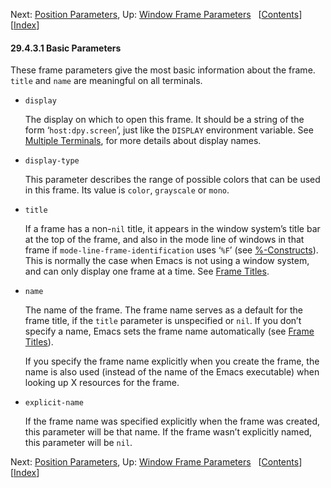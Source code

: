 

Next: [Position Parameters](Position-Parameters.html), Up: [Window Frame Parameters](Window-Frame-Parameters.html)   \[[Contents](index.html#SEC_Contents "Table of contents")]\[[Index](Index.html "Index")]

#### 29.4.3.1 Basic Parameters

These frame parameters give the most basic information about the frame. `title` and `name` are meaningful on all terminals.

*   `display`

    The display on which to open this frame. It should be a string of the form ‘`host:dpy.screen`’, just like the `DISPLAY` environment variable. See [Multiple Terminals](Multiple-Terminals.html), for more details about display names.

*   `display-type`

    This parameter describes the range of possible colors that can be used in this frame. Its value is `color`, `grayscale` or `mono`.

*   `title`

    If a frame has a non-`nil` title, it appears in the window system’s title bar at the top of the frame, and also in the mode line of windows in that frame if `mode-line-frame-identification` uses ‘`%F`’ (see [%-Constructs](_0025_002dConstructs.html)). This is normally the case when Emacs is not using a window system, and can only display one frame at a time. See [Frame Titles](Frame-Titles.html).

*   `name`

    The name of the frame. The frame name serves as a default for the frame title, if the `title` parameter is unspecified or `nil`. If you don’t specify a name, Emacs sets the frame name automatically (see [Frame Titles](Frame-Titles.html)).

    If you specify the frame name explicitly when you create the frame, the name is also used (instead of the name of the Emacs executable) when looking up X resources for the frame.

*   `explicit-name`

    If the frame name was specified explicitly when the frame was created, this parameter will be that name. If the frame wasn’t explicitly named, this parameter will be `nil`.

Next: [Position Parameters](Position-Parameters.html), Up: [Window Frame Parameters](Window-Frame-Parameters.html)   \[[Contents](index.html#SEC_Contents "Table of contents")]\[[Index](Index.html "Index")]
